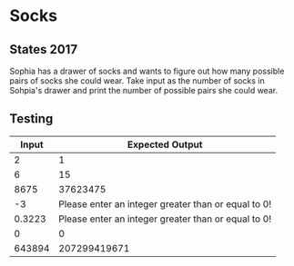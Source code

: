 # Socks
## States 2017

Sophia has a drawer of socks and wants to figure out how many possible pairs of socks she could wear. Take input as the number of socks in Sohpia's drawer and print the number of possible pairs she could wear.

## Testing
Input | Expected Output
------------ | -------------
2 | 1
6 | 15
8675 | 37623475
-3 | Please enter an integer greater than or equal to 0!
0.3223 | Please enter an integer greater than or equal to 0!
0 | 0
643894 | 207299419671
